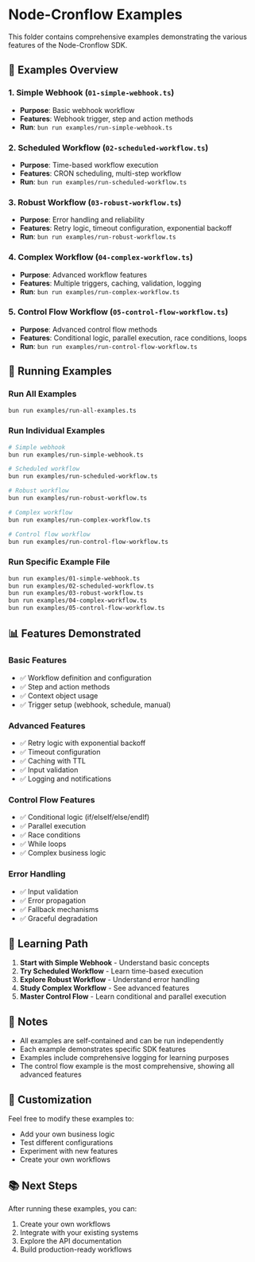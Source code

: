 # Node-Cronflow Examples

This folder contains comprehensive examples demonstrating the various features of the Node-Cronflow SDK.

## 📁 Examples Overview

### 1. Simple Webhook (`01-simple-webhook.ts`)

- **Purpose**: Basic webhook workflow
- **Features**: Webhook trigger, step and action methods
- **Run**: `bun run examples/run-simple-webhook.ts`

### 2. Scheduled Workflow (`02-scheduled-workflow.ts`)

- **Purpose**: Time-based workflow execution
- **Features**: CRON scheduling, multi-step workflow
- **Run**: `bun run examples/run-scheduled-workflow.ts`

### 3. Robust Workflow (`03-robust-workflow.ts`)

- **Purpose**: Error handling and reliability
- **Features**: Retry logic, timeout configuration, exponential backoff
- **Run**: `bun run examples/run-robust-workflow.ts`

### 4. Complex Workflow (`04-complex-workflow.ts`)

- **Purpose**: Advanced workflow features
- **Features**: Multiple triggers, caching, validation, logging
- **Run**: `bun run examples/run-complex-workflow.ts`

### 5. Control Flow Workflow (`05-control-flow-workflow.ts`)

- **Purpose**: Advanced control flow methods
- **Features**: Conditional logic, parallel execution, race conditions, loops
- **Run**: `bun run examples/run-control-flow-workflow.ts`

## 🚀 Running Examples

### Run All Examples

```bash
bun run examples/run-all-examples.ts
```

### Run Individual Examples

```bash
# Simple webhook
bun run examples/run-simple-webhook.ts

# Scheduled workflow
bun run examples/run-scheduled-workflow.ts

# Robust workflow
bun run examples/run-robust-workflow.ts

# Complex workflow
bun run examples/run-complex-workflow.ts

# Control flow workflow
bun run examples/run-control-flow-workflow.ts
```

### Run Specific Example File

```bash
bun run examples/01-simple-webhook.ts
bun run examples/02-scheduled-workflow.ts
bun run examples/03-robust-workflow.ts
bun run examples/04-complex-workflow.ts
bun run examples/05-control-flow-workflow.ts
```

## 📊 Features Demonstrated

### Basic Features

- ✅ Workflow definition and configuration
- ✅ Step and action methods
- ✅ Context object usage
- ✅ Trigger setup (webhook, schedule, manual)

### Advanced Features

- ✅ Retry logic with exponential backoff
- ✅ Timeout configuration
- ✅ Caching with TTL
- ✅ Input validation
- ✅ Logging and notifications

### Control Flow Features

- ✅ Conditional logic (if/elseIf/else/endIf)
- ✅ Parallel execution
- ✅ Race conditions
- ✅ While loops
- ✅ Complex business logic

### Error Handling

- ✅ Input validation
- ✅ Error propagation
- ✅ Fallback mechanisms
- ✅ Graceful degradation

## 🎯 Learning Path

1. **Start with Simple Webhook** - Understand basic concepts
2. **Try Scheduled Workflow** - Learn time-based execution
3. **Explore Robust Workflow** - Understand error handling
4. **Study Complex Workflow** - See advanced features
5. **Master Control Flow** - Learn conditional and parallel execution

## 📝 Notes

- All examples are self-contained and can be run independently
- Each example demonstrates specific SDK features
- Examples include comprehensive logging for learning purposes
- The control flow example is the most comprehensive, showing all advanced features

## 🔧 Customization

Feel free to modify these examples to:

- Add your own business logic
- Test different configurations
- Experiment with new features
- Create your own workflows

## 📚 Next Steps

After running these examples, you can:

1. Create your own workflows
2. Integrate with your existing systems
3. Explore the API documentation
4. Build production-ready workflows
